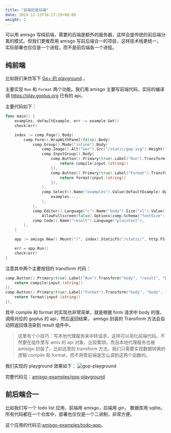 ```yaml
---
title: "前端还是后端"
date: 2024-12-23T16:27:19+08:00
weight: 2
---
```


可以用 amisgo 写纯前端，需要的后端是额外的服务器，这样会是传统的前后端分离的模式。但我们更推荐用 amisgo 写前后端合一的项目，这样技术栈更统一， 实际部署也仅仅是一个进程，而不是前后端各一个进程。

## 纯前端

比如我们来仿写下 [Go+ 的 playground](https://play.goplus.org) 。

主要实现 `Run` 和 `Format` 两个功能。我们用 amisgo 主要写前端代码，实际的编译调 https://play.goplus.org 已有的 api。

主要代码如下：

```go
func main() {
	examples, defaultExample, err := example.Get()
	check(err)

	index := comp.Page().Body(
		comp.Form().WrapWithPanel(false).Body(
			comp.Group().Mode("inline").Body(
				comp.Image().Alt("Go+").Src("/static/gop.svg").Height("20px").InnerClassName("border-none"),
				comp.InputGroup().Body(
					comp.Button().Primary(true).Label("Run").Transform("body", "result", "Done", func(input any) (any, error) {
						return compile(input.(string))
					}),
					comp.Button().Primary(true).Label("Format").Transform("body", "body", "Done", func(input any) (any, error) {
						return format(input.(string))
					}),
				),
				comp.Select().Name("examples").Value(defaultExample).Options(
					examples...,
				),
			),
			comp.Editor().Language("c").Name("body").Size("xl").Value("${examples}").
				AllowFullscreen(false).Options(comp.Schema{"fontSize": 15}),
			comp.Code().Name("result").Language("plaintext"),
		),
	)

	app := amisgo.New().Mount("/", index).StaticFS("/static/", http.FS(static.FS))

	err = app.Run()
	check(err)
}

```

注意其中两个主要按钮的 transform 代码：

```go
comp.Button().Primary(true).Label("Run").Transform("body", "result", "Done", func(input any) (any, error) {
    return compile(input.(string))
}),
comp.Button().Primary(true).Label("Format").Transform("body", "body", "Done", func(input any) (any, error) {
    return format(input.(string))
}),
```

其中 compile 和 format 的实现也非常简单，就是根据 form 请求中 body 的值，调用对应的 goplus 的 api，然后返回结果， amisgo 封装的 Transform 方法会自动把返回值渲染到 result 组件中。

> 这里有个小技巧：写本地代理服务来中转请求，这样可以简化前端代码。不然要在组件里写 amis 的 api 对象，比较繁琐。而且本地代理服务也被 amisigo 封装了，比如这里的 transform 方法，我们只需要实现数据转换的逻辑 compile 和 format，而不用管前端是怎么调到这两个函数的。

我们实现的 playground 效果如下：
![gop-playground](/gop-play.png)

完整代码见：[amisgo-examples/gop-playground](https://github.com/zrcoder/amisgo-examples/tree/main/gop-playground)

## 前后端合一

比如我们写一个 todo list 应用，前端用 amisgo，后端用 gin， 数据库用 sqlite。所有代码都在一个仓库中，部署也仅仅是一个二进制，非常方便。

这个应用的代码见:[amisgo-examples/todo-app](https://github.com/zrcoder/amisgo-examples/tree/main/todo-app)。
